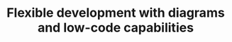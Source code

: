 ---
title: "Flexible development with diagrams and low-code capabilities"
description: "Unlock the power of integration development with Ballerina's dual approach. Write code or use the low-code editor, where dragging and dropping components generate the code. Experience the seamless synchronization between diagram and code, even for custom components. Revolutionize your integration development process with Ballerina's versatility and streamlined workflow."
image: 'images/usecases/integration/diagram-when-you-need-it.png'
---